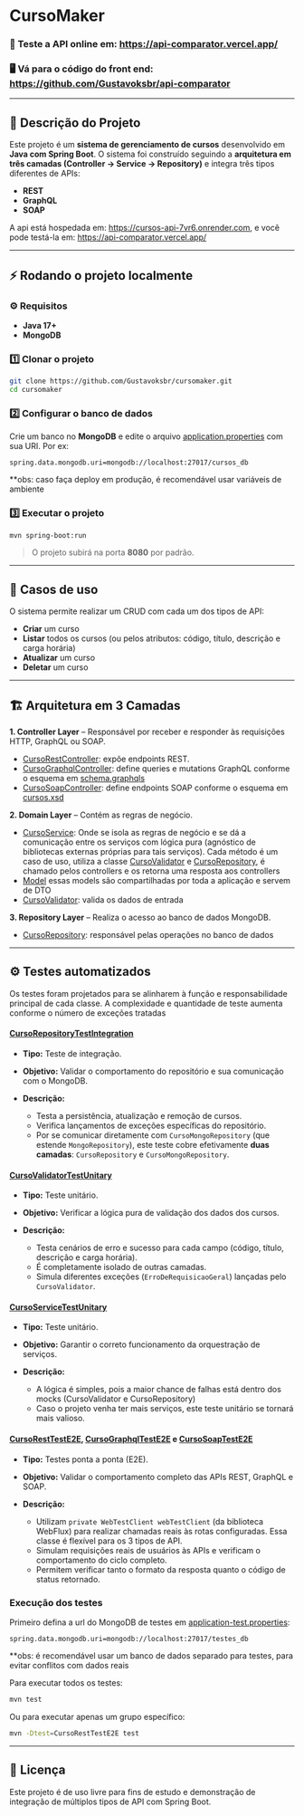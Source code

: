 # CursoMaker

### 🧪 Teste a API online em: https://api-comparator.vercel.app/

### 🖥️ Vá para o código do front end: https://github.com/Gustavoksbr/api-comparator

---

## 🧩 Descrição do Projeto

Este projeto é um **sistema de gerenciamento de cursos** desenvolvido em **Java com Spring Boot**. O sistema foi construído seguindo a **arquitetura em três camadas (Controller → Service → Repository)** e integra três tipos diferentes de APIs:
- **REST**
- **GraphQL**
- **SOAP**

A api está hospedada em: https://cursos-api-7vr6.onrender.com, e você pode testá-la em: https://api-comparator.vercel.app/

---

## ⚡ Rodando o projeto localmente

### ⚙️ Requisitos

* **Java 17+**
* **MongoDB**

### 1️⃣ Clonar o projeto

```bash
git clone https://github.com/Gustavoksbr/cursomaker.git
cd cursomaker
```

### 2️⃣ Configurar o banco de dados

Crie um banco no **MongoDB** e edite o arquivo [application.properties](./src/main/resources/application.properties) com sua URI. Por ex:

```properties
spring.data.mongodb.uri=mongodb://localhost:27017/cursos_db
```
**obs: caso faça deploy em produção, é recomendável usar variáveis de ambiente

### 3️⃣ Executar o projeto

```bash
mvn spring-boot:run
```

> O projeto subirá na porta **8080** por padrão.

---
## 🚀 Casos de uso

O sistema permite realizar um CRUD com cada um dos tipos de API:

- **Criar** um curso
- **Listar** todos os cursos (ou pelos atributos: código, título, descrição e carga horária)
- **Atualizar** um curso
- **Deletar** um curso

---
## 🏗️ Arquitetura em 3 Camadas

**1. Controller Layer** – Responsável por receber e responder às requisições HTTP, GraphQL ou SOAP.

* [CursoRestController](./src/main/java/com/example/cursomaker/controller/rest/CursoRestController.java): expõe endpoints REST.
* [CursoGraphqlController](./src/main/java/com/example/cursomaker/controller/graphql/CursoGraphqlController.java): define queries e mutations GraphQL conforme o esquema em [schema.graphqls](./src/main/resources/graphql/schema.graphqls)
* [CursoSoapController](./src/main/java/com/example/cursomaker/controller/soap/CursoSoapController.java): define endpoints SOAP conforme o esquema em [cursos.xsd](./src/main/resources/cursos.xsd)

**2. Domain Layer** – Contém as regras de negócio.

* [CursoService](./src/main/java/com/example/cursomaker/domain/CursoService.java): Onde se isola as regras de negócio e se dá a comunicação entre os serviços com lógica pura (agnóstico de bibliotecas externas próprias para tais serviços). Cada método é um caso de uso, utiliza a classe
  [CursoValidator](src/main/java/com/example/cursomaker/domain/CursoValidator.java) e [CursoRepository](./src/main/java/com/example/cursomaker/repository/CursoRepository.java), é chamado pelos controllers e os retorna uma resposta aos controllers
* [Model](./src/main/java/com/example/cursomaker/domain/model) essas models são compartilhadas por toda a aplicação e servem de DTO
* [CursoValidator](src/main/java/com/example/cursomaker/domain/CursoValidator.java): valida os dados de entrada


**3. Repository Layer** – Realiza o acesso ao banco de dados MongoDB.

* [CursoRepository](./src/main/java/com/example/cursomaker/repository/CursoRepository.java): responsável pelas operações no banco de dados


---

## ⚙️ Testes automatizados

Os testes foram projetados para se alinharem à função e responsabilidade principal de cada classe. A complexidade e quantidade de teste aumenta conforme o número de exceções tratadas

####  [CursoRepositoryTestIntegration](./src/test/java/com/example/cursomaker/repository/CursoRepositoryTestIntegration.java)

* **Tipo:** Teste de integração.
* **Objetivo:** Validar o comportamento do repositório e sua comunicação com o MongoDB.
* **Descrição:**

    * Testa a persistência, atualização e remoção de cursos.
    * Verifica lançamentos de exceções específicas do repositório.
    * Por se comunicar diretamente com `CursoMongoRepository` (que estende `MongoRepository`), este teste cobre efetivamente **duas camadas**: `CursoRepository` e `CursoMongoRepository`.

####  [CursoValidatorTestUnitary](./src/test/java/com/example/cursomaker/domain/CursoValidatorTestUnitary.java)

* **Tipo:** Teste unitário.
* **Objetivo:** Verificar a lógica pura de validação dos dados dos cursos.
* **Descrição:**

    * Testa cenários de erro e sucesso para cada campo (código, título, descrição e carga horária).
    * É completamente isolado de outras camadas.
    * Simula diferentes exceções (`ErroDeRequisicaoGeral`) lançadas pelo `CursoValidator`.

#### [CursoServiceTestUnitary](./src/test/java/com/example/cursomaker/domain/CursoServiceTestUnitary.java)

* **Tipo:** Teste unitário.
* **Objetivo:** Garantir o correto funcionamento da orquestração de serviços.
* **Descrição:**

    * A lógica é simples, pois a maior chance de falhas está dentro dos mocks (CursoValidator e CursoRepository)
    * Caso o projeto venha ter mais serviços, este teste unitário se tornará mais valioso.

#### [CursoRestTestE2E](./src/test/java/com/example/cursomaker/controller/rest/CursoRestTestE2E.java), [CursoGraphqlTestE2E](./src/test/java/com/example/cursomaker/controller/graphql/CursoGraphqlTestE2E.java) e [CursoSoapTestE2E](./src/test/java/com/example/cursomaker/controller/soap/CursoSoapTestE2E.java)

* **Tipo:** Testes ponta a ponta (E2E).
* **Objetivo:** Validar o comportamento completo das APIs REST, GraphQL e SOAP.
* **Descrição:**

    * Utilizam `private WebTestClient webTestClient` (da biblioteca WebFlux) para realizar chamadas reais às rotas configuradas. Essa classe é flexível para os 3 tipos de API.
    * Simulam requisições reais de usuários às APIs e verificam o comportamento do ciclo completo.
    * Permitem verificar tanto o formato da resposta quanto o código de status retornado.


###  Execução dos testes

Primeiro defina a url do MongoDB de testes em [application-test.properties](./src/test/resources/application-test.properties):

```dotenv
spring.data.mongodb.uri=mongodb://localhost:27017/testes_db
```

**obs: é recomendável usar um banco de dados separado para testes, para evitar conflitos com dados reais

Para executar todos os testes:

```bash
mvn test
```

Ou para executar apenas um grupo específico:

```bash
mvn -Dtest=CursoRestTestE2E test
```

---


## 🧾 Licença

Este projeto é de uso livre para fins de estudo e demonstração de integração de múltiplos tipos de API com Spring Boot.
